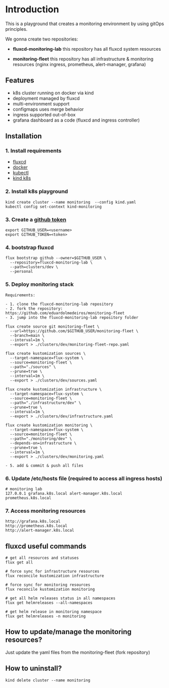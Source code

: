 # Introduction

This is a playground that creates a monitoring environment by using gitOps principles.

We gonna create two repositories:

  - **fluxcd-monitoring-lab**
    this repository has all fluxcd system resources

  - **monitoring-fleet**
    this repository has all infrastructure & monitoring resources (nginx ingress, prometheus, alert-manager, grafana)

## Features

  * k8s cluster running on docker via kind
  * deployment managed by fluxcd
  * multi-environment support
  * configmaps uses merge behavior
  * ingress supported out-of-box
  * grafana dashboard as a code (fluxcd and ingress controller)

## Installation

### 1. Install requirements

* [fluxcd](https://fluxcd.io/)
* [docker](https://www.docker.com/)
* [kubectl](https://kubernetes.io/docs/tasks/tools/)
* [kind k8s](https://kind.sigs.k8s.io/docs/user/quick-start/#installation)


### 2. Install k8s playground

```
kind create cluster --name monitoring  --config kind.yaml
kubectl config set-context kind-monitoring
```

### 3. Create a [github token](https://docs.github.com/en/enterprise-server@3.4/authentication/keeping-your-account-and-data-secure/creating-a-personal-access-token)

```
export GITHUB_USER=<username>
export GITHUB_TOKEN=<token>
```

### 4. bootstrap fluxcd

```
flux bootstrap github --owner=$GITHUB_USER \
  --repository=fluxcd-monitoring-lab \
  --path=clusters/dev \
  --personal
```

### 5. Deploy monitoring stack

```
Requirements:

- 1. clone the fluxcd-monitoring-lab repository
- 2. fork the repository: https://github.com/eduardolmedeiros/monitoring-fleet
- 3. jump into the fluxcd-monitoring-lab repository folder

flux create source git monitoring-fleet \
  --url=https://github.com/$GITHUB_USER/monitoring-fleet \
  --branch=main \
  --interval=1m \
  --export > ./clusters/dev/monitoring-fleet-repo.yaml

flux create kustomization sources \
  --target-namespace=flux-system \
  --source=monitoring-fleet \
  --path="./sources" \
  --prune=true \
  --interval=1m \
  --export > ./clusters/dev/sources.yaml

flux create kustomization infrastructure \
  --target-namespace=flux-system \
  --source=monitoring-fleet \
  --path="./infrastructure/dev" \
  --prune=true \
  --interval=1m \
  --export > ./clusters/dev/infrastructure.yaml

flux create kustomization monitoring \
  --target-namespace=flux-system \
  --source=monitoring-fleet \
  --path="./monitoring/dev" \
  --depends-on=infrastructure \
  --prune=true \
  --interval=1m \
  --export > ./clusters/dev/monitoring.yaml

- 5. add & commit & push all files
```

### 6. Update /etc/hosts file (required to access all ingress hosts)

```
# monitoring lab
127.0.0.1 grafana.k8s.local alert-manager.k8s.local prometheus.k8s.local
```

### 7. Access monitoring resources

```
http://grafana.k8s.local
http://prometheus.k8s.local
http://alert-manager.k8s.local
```

## fluxcd useful commands

```
# get all resources and statuses
flux get all 

# force sync for infrastructure resources
flux reconcile kustomization infrastructure

# force sync for monitoring resources
flux reconcile kustomization monitoring

# get all helm releases status in all namespaces
flux get helmreleases --all-namespaces

# get helm release in monitoring namespace
flux get helmreleases -n monitoring 
```

## How to update/manage the monitoring resources?

Just update the yaml files from the monitoring-fleet (fork repository)

## How to uninstall?

```
kind delete cluster --name monitoring
```
